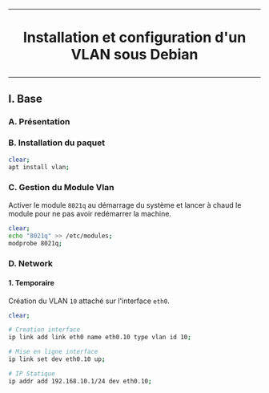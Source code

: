 --------------------------------------------------------------------------------
# <p align='center'> Installation et configuration d'un VLAN sous Debian </p>

--------------------------------------------------------------------------------
## I. Base
### A. Présentation

### B. Installation du paquet
```bash
clear;
apt install vlan;
```
### C. Gestion du Module Vlan
Activer le module `8021q` au démarrage du système et lancer à chaud le module pour ne pas avoir redémarrer la machine.
```bash
clear;
echo "8021q" >> /etc/modules;
modprobe 8021q;
```

### D. Network
#### 1. Temporaire
Création du VLAN `10` attaché sur l'interface `eth0`.
```bash
clear;

# Creation interface
ip link add link eth0 name eth0.10 type vlan id 10;

# Mise en ligne interface
ip link set dev eth0.10 up;

# IP Statique
ip addr add 192.168.10.1/24 dev eth0.10;
```



